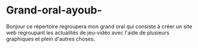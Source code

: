 # Grand-oral-ayoub-
Bonjour ce répertoire regroupera mon grand oral qui consiste à créer un site web regroupant les actualités de jeu-vidéo avec l'aide de plusieurs graphiques et plein d'autres choses.
